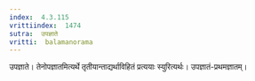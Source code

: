```yaml
---
index:  4.3.115
vrittiindex:  1474
sutra:  उपज्ञाते
vritti:  balamanorama 
---
```


उपज्ञाते। तेनोपज्ञातमित्यर्थे तृतीयान्ताद्यर्थाविहितं प्रत्ययाः स्युरित्यर्थः। उपज्ञातं-प्रथमज्ञातम्। 

